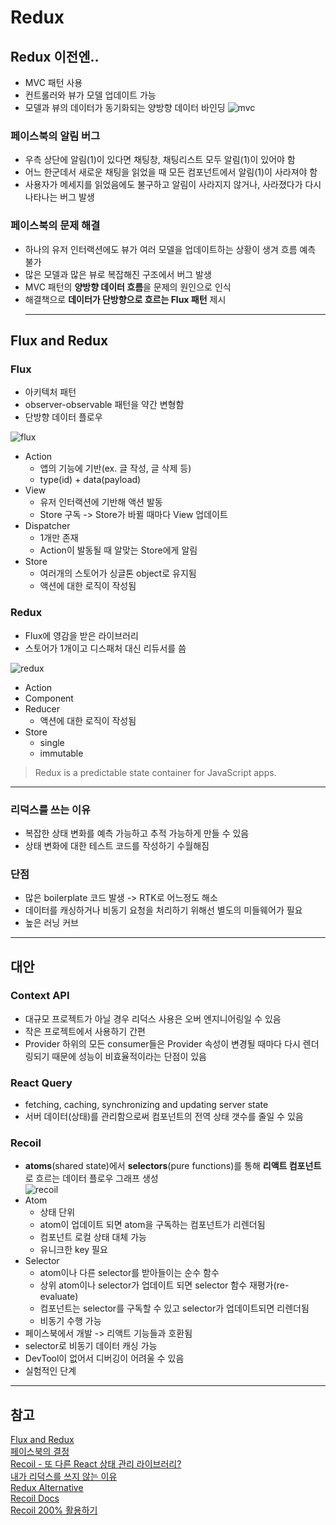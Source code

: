 # Redux

## Redux 이전엔..

- MVC 패턴 사용
- 컨트롤러와 뷰가 모델 업데이트 가능
- 모델과 뷰의 데이터가 동기화되는 양방향 데이터 바인딩
  ![mvc](https://user-images.githubusercontent.com/80461702/151683923-ba2dcd1e-d0a1-4d15-ae04-5dd62dc558ff.png)

### 페이스북의 알림 버그
- 우측 상단에 알림(1)이 있다면 채팅창, 채팅리스트 모두 알림(1)이 있어야 함
- 어느 한군데서 새로운 채팅을 읽었을 때 모든 컴포넌트에서 알림(1)이 사라져야 함
- 사용자가 메세지를 읽었음에도 불구하고 알림이 사라지지 않거나, 사라졌다가 다시 나타나는 버그 발생

### 페이스북의 문제 해결
- 하나의 유저 인터랙션에도 뷰가 여러 모델을 업데이트하는 상황이 생겨 흐름 예측 불가
- 많은 모델과 많은 뷰로 복잡해진 구조에서 버그 발생
- MVC 패턴의 **양방향 데이터 흐름**을 문제의 원인으로 인식
- 해결책으로 **데이터가 단방향으로 흐르는 Flux 패턴** 제시
  ***

## Flux and Redux

### Flux

- 아키텍처 패턴
- observer-observable 패턴을 약간 변형함
- 단방향 데이터 플로우

![flux](https://user-images.githubusercontent.com/80461702/151683921-7f9abf85-ca8a-4f68-849b-ed5bc6d48761.png)


- Action
  - 앱의 기능에 기반(ex. 글 작성, 글 삭제 등)
  - type(id) + data(payload)
- View
  - 유저 인터랙션에 기반해 액션 발동
  - Store 구독 -> Store가 바뀔 때마다 View 업데이트
- Dispatcher
  - 1개만 존재
  - Action이 발동될 때 알맞는 Store에게 알림
- Store
  - 여러개의 스토어가 싱글톤 object로 유지됨
  - 액션에 대한 로직이 작성됨


### Redux

- Flux에 영감을 받은 라이브러리
- 스토어가 1개이고 디스패처 대신 리듀서를 씀

![redux](https://user-images.githubusercontent.com/80461702/151683928-9e880499-cc3c-48b3-8bd5-842c2037febb.png)

- Action
- Component
- Reducer
  - 액션에 대한 로직이 작성됨
- Store
  - single
  - immutable

> Redux is a predictable state container for JavaScript apps.
---


### 리덕스를 쓰는 이유

- 복잡한 상태 변화를 예측 가능하고 추적 가능하게 만들 수 있음
- 상태 변화에 대한 테스트 코드를 작성하기 수월해짐

### 단점

- 많은 boilerplate 코드 발생 -> RTK로 어느정도 해소
- 데이터를 캐싱하거나 비동기 요청을 처리하기 위해선 별도의 미들웨어가 필요
- 높은 러닝 커브

---
## 대안
### Context API
- 대규모 프로젝트가 아닐 경우 리덕스 사용은 오버 엔지니어링일 수 있음
- 작은 프로젝트에서 사용하기 간편
- Provider 하위의 모든 consumer들은 Provider 속성이 변경될 때마다 다시 렌더링되기 때문에 성능이 비효율적이라는 단점이 있음
### React Query
- fetching, caching, synchronizing and updating server state
- 서버 데이터(상태)를 관리함으로써 컴포넌트의 전역 상태 갯수를 줄일 수 있음
### Recoil
- **atoms**(shared state)에서 **selectors**(pure functions)를 통해 **리액트 컴포넌트**로 흐르는 데이터 플로우 그래프 생성  
![recoil](https://user-images.githubusercontent.com/80461702/151683924-07ca4fd6-2354-4b7f-a138-cfad97386529.png)
- Atom
  - 상태 단위
  - atom이 업데이트 되면 atom을 구독하는 컴포넌트가 리렌더됨
  - 컴포넌트 로컬 상태 대체 가능
  - 유니크한 key 필요
- Selector
  - atom이나 다른 selector를 받아들이는 순수 함수
  - 상위 atom이나 selector가 업데이트 되면 selector 함수 재평가(re-evaluate)
  - 컴포넌트는 selector를 구독할 수 있고 selector가 업데이트되면 리렌더됨
  - 비동기 수행 가능
- 페이스북에서 개발 -> 리액트 기능들과 호환됨
- selector로 비동기 데이터 캐싱 가능
- DevTool이 없어서 디버깅이 어려울 수 있음
- 실험적인 단계
---

## 참고
[Flux and Redux](https://medium.com/@sidathasiri/flux-and-redux-f6c9560997d7)  
[페이스북의 결정](https://blog.coderifleman.com/2015/06/19/mvc-does-not-scale-use-flux-instead/)  
[Recoil - 또 다른 React 상태 관리 라이브러리?](https://ui.toast.com/weekly-pick/ko_20200616)  
[내가 리덕스를 쓰지 않는 이유](https://kjwsx23.tistory.com/552)  
[Redux Alternative](https://blog.openreplay.com/redux-alternatives-in-2021)  
[Recoil Docs](https://recoiljs.org/)  
[Recoil 200% 활용하기](https://velog.io/@juno7803/Recoil-Recoil-200-%ED%99%9C%EC%9A%A9%ED%95%98%EA%B8%B0)
